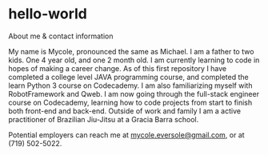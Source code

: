 # hello-world
About me & contact information

My name is Mycole, pronounced the same as Michael. I am a father to two kids. One 4 year old, and one 2 month old. I am currently learning to code in hopes of making a career change. As of this first repository I have completed a college level JAVA programming course, and completed the learn Python 3 course on Codecademy. I am also familiarizing myself with RobotFramework and Qweb. I am now going through the full-stack engineer course on Codecademy, learning how to code projects from start to finish both front-end and back-end. Outside of work and family I am a active practitioner of Brazilian Jiu-Jitsu at a Gracia Barra school. 

Potential employers can reach me at mycole.eversole@gmail.com, or at (719) 502-5022. 
